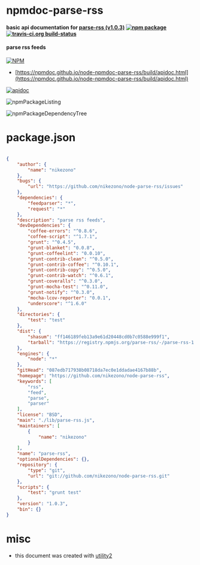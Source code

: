 # npmdoc-parse-rss

#### basic api documentation for  [parse-rss (v1.0.3)](https://github.com/nikezono/node-parse-rss)  [![npm package](https://img.shields.io/npm/v/npmdoc-parse-rss.svg?style=flat-square)](https://www.npmjs.org/package/npmdoc-parse-rss) [![travis-ci.org build-status](https://api.travis-ci.org/npmdoc/node-npmdoc-parse-rss.svg)](https://travis-ci.org/npmdoc/node-npmdoc-parse-rss)

#### parse rss feeds

[![NPM](https://nodei.co/npm/parse-rss.png?downloads=true&downloadRank=true&stars=true)](https://www.npmjs.com/package/parse-rss)

- [https://npmdoc.github.io/node-npmdoc-parse-rss/build/apidoc.html](https://npmdoc.github.io/node-npmdoc-parse-rss/build/apidoc.html)

[![apidoc](https://npmdoc.github.io/node-npmdoc-parse-rss/build/screenCapture.buildCi.browser.%252Ftmp%252Fbuild%252Fapidoc.html.png)](https://npmdoc.github.io/node-npmdoc-parse-rss/build/apidoc.html)

![npmPackageListing](https://npmdoc.github.io/node-npmdoc-parse-rss/build/screenCapture.npmPackageListing.svg)

![npmPackageDependencyTree](https://npmdoc.github.io/node-npmdoc-parse-rss/build/screenCapture.npmPackageDependencyTree.svg)



# package.json

```json

{
    "author": {
        "name": "nikezono"
    },
    "bugs": {
        "url": "https://github.com/nikezono/node-parse-rss/issues"
    },
    "dependencies": {
        "feedparser": "*",
        "request": "*"
    },
    "description": "parse rss feeds",
    "devDependencies": {
        "coffee-errors": "^0.8.6",
        "coffee-script": "^1.7.1",
        "grunt": "^0.4.5",
        "grunt-blanket": "0.0.8",
        "grunt-coffeelint": "0.0.10",
        "grunt-contrib-clean": "^0.5.0",
        "grunt-contrib-coffee": "^0.10.1",
        "grunt-contrib-copy": "^0.5.0",
        "grunt-contrib-watch": "^0.6.1",
        "grunt-coveralls": "^0.3.0",
        "grunt-mocha-test": "^0.11.0",
        "grunt-notify": "^0.3.0",
        "mocha-lcov-reporter": "0.0.1",
        "underscore": "^1.6.0"
    },
    "directories": {
        "test": "test"
    },
    "dist": {
        "shasum": "ff146189feb13a9e61d20448cd0b7c0588e999f1",
        "tarball": "https://registry.npmjs.org/parse-rss/-/parse-rss-1.0.3.tgz"
    },
    "engines": {
        "node": "*"
    },
    "gitHead": "087edb717938b08718da7ec0e1ddadae4167b88b",
    "homepage": "https://github.com/nikezono/node-parse-rss",
    "keywords": [
        "rss",
        "feed",
        "parse",
        "parser"
    ],
    "license": "BSD",
    "main": "./lib/parse-rss.js",
    "maintainers": [
        {
            "name": "nikezono"
        }
    ],
    "name": "parse-rss",
    "optionalDependencies": {},
    "repository": {
        "type": "git",
        "url": "git://github.com/nikezono/node-parse-rss.git"
    },
    "scripts": {
        "test": "grunt test"
    },
    "version": "1.0.3",
    "bin": {}
}
```



# misc
- this document was created with [utility2](https://github.com/kaizhu256/node-utility2)

